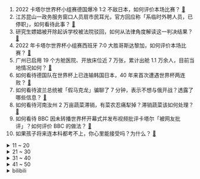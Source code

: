 1. 2022 卡塔尔世界杯小组赛德国爆冷 1:2 不敌日本，如何评价本场比赛？ [:link:](https://www.zhihu.com/question/568414222)
2. 江苏昆山一政务服务窗口人员扇市民耳光，官方回应称「系临时外聘人员，已停职」，如何看待此事？ [:link:](https://www.zhihu.com/question/568392037)
3. 研究生嫖娼被开除起诉学校被法院驳回，如何从法律角度解读这一判决结果？ [:link:](https://www.zhihu.com/question/568380959)
4. 2022 年卡塔尔世界杯小组赛西班牙 7:0 大胜哥斯达黎加，如何评价本场比赛？ [:link:](https://www.zhihu.com/question/568437341)
5. 广州已启用 19 个方舱医院、开放床位近 7 万张，累计出舱 1.1 万余人，目前当地情况如何？ [:link:](https://www.zhihu.com/question/568399780)
6. 如何看待德国队在世界杯上已连输韩国日本，40 年来首次遭遇世界杯两连败？ [:link:](https://www.zhihu.com/question/568433094)
7. 如何看待波兰总统被「假马克龙」骗聊了 7 分钟，表示不想与俄开战？透露了哪些信息？ [:link:](https://www.zhihu.com/question/568364732)
8. 如何看待河南汝州 2 万亩蔬菜滞销，有菜农忍痛犁掉？滞销蔬菜该如何处理？ [:link:](https://www.zhihu.com/question/567188771)
9. 如何看待 BBC 因未转播世界杯开幕式并发布视频批评卡塔尔「被网友批评」？如何评价 BBC 的做法？ [:link:](https://www.zhihu.com/question/567985330)
10. 如果孩子将来连本科都考不上，你心里能接受吗？为什么？ [:link:](https://www.zhihu.com/question/563205149)
<details>
<summary>11 ~ 20</summary>

11. 4 名中国公民在美国一大麻农场遇害，美驻华大使馆称「密切注意美执法部门的调查」，有哪些信息值得关注？ [:link:](https://www.zhihu.com/question/568381164)
12. 卡塔尔世界杯小组赛爆冷不敌日本后，德国队还能小组出线吗？ [:link:](https://www.zhihu.com/question/568433103)
13. 乌克兰总统泽连斯基 22 日召开最高统帅部会议，目前当地局势如何？ [:link:](https://www.zhihu.com/question/568227700)
14. 德国爆冷不敌日本，下一场面对首战 7 球大胜的西班牙，两队目前实力对比怎样？德国出线形势如何？ [:link:](https://www.zhihu.com/question/568533865)
15. Windows系统有哪些「相见恨晚」的神级软件？ [:link:](https://www.zhihu.com/question/489087004)
16. 葡萄牙的卡塔尔世界杯首战是否会像阿根廷一样爆冷？ [:link:](https://www.zhihu.com/question/568332561)
17. 如何克服不喜欢问问题的心态，如何学会善于问问题？ [:link:](https://www.zhihu.com/question/19813165)
18. 做人该如何辨别「做自己」不用改和「做错了」需要改？ [:link:](https://www.zhihu.com/question/471778847)
19. 为什么国内的线性代数教材很多是从行列式开始？ [:link:](https://www.zhihu.com/question/31390488)
20. 为什么电路要设计的这么复杂？ [:link:](https://www.zhihu.com/question/492885806)
</details>
<details>
<summary>21 ~ 30</summary>

21. 如何评价2022年 APMCM 亚太地区大学生数学建模竞赛？ [:link:](https://www.zhihu.com/question/568188090)
22. 有哪些适合孩子看的纪录片？ [:link:](https://www.zhihu.com/question/37882608)
23. 希腊神话里的战神阿瑞斯，为何在大多数影视游戏里表现都相当一般? [:link:](https://www.zhihu.com/question/507905906)
24. 国内哪座小城，给你留下了深刻印象，为什么？ [:link:](https://www.zhihu.com/question/567250474)
25. 15 个工作组赴各地督促落实二十条措施，对各地疫情防控会带来哪些变化？ [:link:](https://www.zhihu.com/question/568374909)
26. 你觉得雨天浪漫还是雪天浪漫？ [:link:](https://www.zhihu.com/question/565226460)
27. 童年回忆：你上学时学校放过的电影有哪些? [:link:](https://www.zhihu.com/question/562347457)
28. 高考英语最后五分钟你在想什么？ [:link:](https://www.zhihu.com/question/563580546)
29. 乌克兰全境进入停电状态，首都基辅暂停供水，目前情况如何？会对俄乌局势产生哪些影响？ [:link:](https://www.zhihu.com/question/568533689)
30. 纽约州诉特朗普 2.5 亿美元欺诈案庭审日期确定，特朗普或将出庭自辩，如何从法律的角度解读？ [:link:](https://www.zhihu.com/question/568345926)
</details>
<details>
<summary>31 ~ 40</summary>

31. 世界杯要通宵看球应该注意哪些问题？如何「科学」地熬夜？ [:link:](https://www.zhihu.com/question/567958359)
32. 如何看待媒体评农民毁菜，称「勿让加码伤农」？如何避免此类事件发生？ [:link:](https://www.zhihu.com/question/568346184)
33. 学校运动会开幕式花样百出，一个班花费上万元，这种仪式感重要吗？是否会让孩子形成攀比心理？ [:link:](https://www.zhihu.com/question/568152804)
34. 同一天中梅西输球、C 罗「失业」，诸神的黄昏真的到来了吗？ [:link:](https://www.zhihu.com/question/568341015)
35. 星巴克被曝推出 0.01 元抢咖啡券不兑换，官方回应称系操作失误，如何看待这一回应？消费者该不该维权？ [:link:](https://www.zhihu.com/question/568393157)
36. 报道称波兰导弹危机后，泽连斯基在盟友中「开始失去魅力」，波兰事件会成为俄乌冲突的转折点吗？ [:link:](https://www.zhihu.com/question/568192867)
37. 欧盟外长就对华政策明确表态「不会完全照搬美方政策」，如何解读？ [:link:](https://www.zhihu.com/question/568379106)
38. 如何看待 NASA 称「到 2030 年，科学家可能将在月球生活」？目前航空航天领域的真实水平如何？ [:link:](https://www.zhihu.com/question/568142240)
39. 如何看待美国歌手侃爷确认参加 2024 年美国总统大选？ [:link:](https://www.zhihu.com/question/568151306)
40. 警方通报浙江永康一女子在公厕被打致轻伤二级以上，当事人称「并不认识打人者」，还有哪些信息值得关注？ [:link:](https://www.zhihu.com/question/567952613)
</details>
<details>
<summary>41 ~ 50</summary>

41. 比亚迪宣布「上调部分车型官方指导价」，幅度为 2000元-6000 元不等，如何看待这一举措？ [:link:](https://www.zhihu.com/question/568355578)
42. 影院推出午休服务引关注，负责人称不以营利为目的，如何看待这一举措？该服务对于今后营收会有多大帮助？ [:link:](https://www.zhihu.com/question/568354219)
43. 世界杯前夕公检法机关公布多起赌球案，呼吁网友认清「网络赌球」的真面目，赌球存在哪些风险? [:link:](https://www.zhihu.com/question/567951298)
44. 18 岁西班牙小将加维成队史最年轻世界杯进球者，未来潜力如何？如何看待世界杯上 00 后掀起青春风暴？ [:link:](https://www.zhihu.com/question/568469114)
45. 美媒称「枪支暴力成为美国儿童和青少年头号死因」，反映出美国社会哪些问题？还有哪些信息需要关注？ [:link:](https://www.zhihu.com/question/568388995)
46. 骁龙8GEN2的单核和多核性能，大概相当于什么PC处理器？ [:link:](https://www.zhihu.com/question/567970249)
47. 金融 16 条发布，提到积极做好「保交楼」金融服务，依法保障住房金融消费者合法权益，释放了哪些信号？ [:link:](https://www.zhihu.com/question/568411408)
48. 河南安阳「11·21」火灾事故，4 人已被警方控制，他们将承担哪些法律责任？ [:link:](https://www.zhihu.com/question/568332913)
49. 部分银行提前还贷需排队到明年 4 月，银行为何不愿即时批准提前还贷？ [:link:](https://www.zhihu.com/question/568204949)
50. 《古畑任三郎》好看在哪里？为什么成为经典？ [:link:](https://www.zhihu.com/question/51769841)
</details><details>
<summary>bilibili</summary>

1. 坏消息：乱剪  好消息：乱到极致 [:link:](//www.bilibili.com/video/BV1N8411777V)
2. 苟且偷生 [:link:](//www.bilibili.com/video/BV1nY411o7Up)
3. 当我第八次尝试rap [:link:](//www.bilibili.com/video/BV1EP411g7sx)
4. 《原神》寻味之旅——「璃月食集」第二期 [:link:](//www.bilibili.com/video/BV19M411r7K9)
5. 羊村（1） [:link:](//www.bilibili.com/video/BV1Xt4y1N73i)
6. 这可能是我这辈子距离梅西最近的一次 [:link:](//www.bilibili.com/video/BV1qR4y1o7WW)
7. 鲲鲲进击世界杯 [:link:](//www.bilibili.com/video/BV1ng411v7ZM)
8. 女声开口惊艳!!校园神级合唱《我用什么把你留住》所以生命璀璨如歌 [:link:](//www.bilibili.com/video/BV1fe4y1p7Co)
9. 首次回应！网传“圆通之子”是真的吗？500w粉能女装吗？ [:link:](//www.bilibili.com/video/BV1i44y1X7Ps)
10. 米 津 玄 师 被 创 飞 [:link:](//www.bilibili.com/video/BV1Te4y1p7Tw)
<details>
<summary>11 ~ 20</summary>

11. 我管不住我的嘴#胡说八道 #精神状态 [:link:](//www.bilibili.com/video/BV1S24y1y75U)
12. 中老年高校直播间.... [:link:](//www.bilibili.com/video/BV1BW4y1x7Wh)
13. 十个人叫欺凌，一万个人叫正义 [:link:](//www.bilibili.com/video/BV1Hg411q7He)
14. 百万粉丝美食UP主开什么车？王师傅和小毛毛座驾曝光！ [:link:](//www.bilibili.com/video/BV11R4y1o7c1)
15. （路见不平三部曲）三  有其子必有其父 [:link:](//www.bilibili.com/video/BV1QD4y1s7AM)
16. 前排同学做操vs后排同学做操 [:link:](//www.bilibili.com/video/BV1S24y1y7Xu)
17. 《那个我未曾上手 但却无比熟悉的游戏》 [:link:](//www.bilibili.com/video/BV1Wv4y127Ax)
18. 炉石主播王师傅聊网易暴雪谈崩停服 [:link:](//www.bilibili.com/video/BV1H24y117k7)
19. 叮咚！冰冰邀你来《国之大雅·二十四节气》一起过“小雪” [:link:](//www.bilibili.com/video/BV1M84y1C7ki)
20. 既然父母没教育，那就交给我来教育 [:link:](//www.bilibili.com/video/BV1214y1J7TJ)
</details>
<details>
<summary>21 ~ 30</summary>

21. 中国队为什么不参加世界杯 [:link:](//www.bilibili.com/video/BV18D4y1s7Tp)
22. “你看，这世界开满了花。” [:link:](//www.bilibili.com/video/BV188411777x)
23. 宁波.宁海食府  厨子探店¥？？ [:link:](//www.bilibili.com/video/BV1vg411v7pE)
24. 什么？“中国队”居然也参加世界杯了？ [:link:](//www.bilibili.com/video/BV1re4y1s7Ao)
25. 还没入口就化了 [:link:](//www.bilibili.com/video/BV1ZP4y197gF)
26. 本来挺喜欢阿文的 [:link:](//www.bilibili.com/video/BV1gM411r7Vv)
27. 皇上：臣妾厉不厉害！！！ [:link:](//www.bilibili.com/video/BV1D14y1H76Q)
28. 你们猜猜我家隔壁住了谁 [:link:](//www.bilibili.com/video/BV1xD4y1s7Td)
29. “八十年前的话，现在听起来多么讽刺” [:link:](//www.bilibili.com/video/BV17W4y1W7Rs)
30. 这玩意外面不得卖个8块8？ [:link:](//www.bilibili.com/video/BV17v4y1U728)
</details>
<details>
<summary>31 ~ 40</summary>

31. 打飞的来看世界杯啦！亲眼看到第一个进球！ [:link:](//www.bilibili.com/video/BV1sM411C7w4)
32. 爱没有捷径 [:link:](//www.bilibili.com/video/BV1CM411C7Uy)
33. 顶级理解！S13双中双打野打法即将改变整个游戏环境？ [:link:](//www.bilibili.com/video/BV1LG4y147kL)
34. 许嵩 你还我冠军！ [:link:](//www.bilibili.com/video/BV1fG4y1R73L)
35. 陶昕然：内娱这么敢说的，真的不多了 [:link:](//www.bilibili.com/video/BV1J24y117vu)
36. 十月表，但是啊啊啊啊啊啊啊 [:link:](//www.bilibili.com/video/BV1sd4y187TK)
37. 你们搁这儿套娃呢？ [:link:](//www.bilibili.com/video/BV1NK411d7rb)
38. 【时代少年团】《光环中的少年——“象限”》（上） [:link:](//www.bilibili.com/video/BV1544y1X777)
39. 【4K】这就是我们如此热爱世界杯的原因 [:link:](//www.bilibili.com/video/BV1324y117QK)
40. 鲱       鱼       罐       头 [:link:](//www.bilibili.com/video/BV19d4y147Mp)
</details>
<details>
<summary>41 ~ 50</summary>

41. 你 先 开 的！【Theshy的奇妙冒险04】 [:link:](//www.bilibili.com/video/BV1gD4y1x7zJ)
42. 富贵不能赢是什么梗【梗指南】 [:link:](//www.bilibili.com/video/BV1z841177rd)
43. 毛肚本来的样子。这是一顿有味道的火锅！！ [:link:](//www.bilibili.com/video/BV1yv4y117Sf)
44. 很多宝子是因为我当时自己改词配音的《后妈茶话会》而关注我的！两年后再录一次，一样的配方，不一样的心情！但还是我最喜欢的作品～ [:link:](//www.bilibili.com/video/BV17e4y1p7DU)
45. 疯油精，全款拿下 [:link:](//www.bilibili.com/video/BV1ZM411r7n7)
46. “ 大家好！我是王冰冰！”这一次，她以主持人身份回归！！！ [:link:](//www.bilibili.com/video/BV1w44y1X7xf)
47. 卡塔尔：我球技不行，但我历史可好了 [:link:](//www.bilibili.com/video/BV1c3411f7mN)
48. 警察都看懵了？ [:link:](//www.bilibili.com/video/BV1Yg411v7Kh)
49. 十年前被骂惨，它们真的是烂剧吗？ [:link:](//www.bilibili.com/video/BV1dY411R7Li)
50. 【假装讲电影】全程爆笑！韩国票房冠军！为了3000万彩票！男子潜入朝鲜军队！ [:link:](//www.bilibili.com/video/BV1A14y1p7Ak)
</details>
<details>
<summary>51 ~ 60</summary>

51. 活活笑死，年度最离谱骂战！汪小菲｜大S｜张兰｜小S [:link:](//www.bilibili.com/video/BV1314y1p7rF)
52. 领导想不起来的那些事，你真的要提醒他。 [:link:](//www.bilibili.com/video/BV1qG4y14799)
53. 【基德】翻60篇资料，为什么欧洲人今年能过冬 [:link:](//www.bilibili.com/video/BV1c84y1C782)
54. 「尸菌菌qwq」学妹 or 学姐？——‖学院风穿搭‖ [:link:](//www.bilibili.com/video/BV1d3411Z7zG)
55. 小狗这次的选择很坚定！ [:link:](//www.bilibili.com/video/BV1jd4y1t7q7)
56. 第二代骁龙8上手实测：很强啊！ [:link:](//www.bilibili.com/video/BV1vY411o78g)
57. 阿嚏 [:link:](//www.bilibili.com/video/BV1HG4y1Z7VE)
58. 【南天门计划】“本片内容，纯属科幻。” [:link:](//www.bilibili.com/video/BV1CG4y147MM)
59. 【罗翔】倒卖三星堆文物该怎么判？ [:link:](//www.bilibili.com/video/BV1ie4y1p792)
60. 俄罗斯派对的片段 [:link:](//www.bilibili.com/video/BV1V44y1X7tj)
</details>
<details>
<summary>61 ~ 70</summary>

61. 全网最豪横的捞汁海鲜大咖，世界杯必备下酒菜，贼下酒 [:link:](//www.bilibili.com/video/BV1XG4y1R7uV)
62. 你们能面对这么多领导吗？ [:link:](//www.bilibili.com/video/BV1PK411o7Kh)
63. 【柳岩】世界杯开幕 我进球了 [:link:](//www.bilibili.com/video/BV1H24y117eR)
64. 阿根廷大战沙特 我跟女朋友决定各支持一方！ [:link:](//www.bilibili.com/video/BV1Q14y1J7Gh)
65. 为了揭开学校网红奶茶店员口罩下的面目，还撕烂一件衣服 [:link:](//www.bilibili.com/video/BV1Jv4y1272T)
66. 【纳西妲】穷开心 [:link:](//www.bilibili.com/video/BV1cv4y127aR)
67. 雾子：灵狐，为你引路！！！ [:link:](//www.bilibili.com/video/BV1T14y1p7g7)
68. 恋爱脑真下头 [:link:](//www.bilibili.com/video/BV1vM411C7yq)
69. 【崩坏学园2】Houkai Cross, Link Start! [:link:](//www.bilibili.com/video/BV1MP411g7vE)
70. 狮子猫家族的俘虏们 [:link:](//www.bilibili.com/video/BV198411j7YW)
</details>
<details>
<summary>71 ~ 80</summary>

71. IKUN进，隐忍负重两年半正式反击!小黑子抱头鼠窜! [:link:](//www.bilibili.com/video/BV1mR4y1f7fj)
72. 3人23道菜，吃跑了唐老师！ [:link:](//www.bilibili.com/video/BV15P41137D4)
73. 笑吐了！这期真的土到飙泪！！！ [:link:](//www.bilibili.com/video/BV15G4y1d7Cy)
74. 【医学博士】酸奶助消化，误导了我们几十年... I 酸奶挑选攻略 [:link:](//www.bilibili.com/video/BV1mK411d7EE)
75. 范大酋长怒批卡塔尔国足，钱都不要了！ [:link:](//www.bilibili.com/video/BV1u841177jB)
76. 富士山喷发有多可怕？ [:link:](//www.bilibili.com/video/BV12P4y117MG)
77. 如果你朋友惹你生气了 一定不要这样做 [:link:](//www.bilibili.com/video/BV1TG4y1Z7RN)
78. 看看大学生如何生活 [:link:](//www.bilibili.com/video/BV1Eg411p7iK)
79. 将就吃 烤五花肉 [:link:](//www.bilibili.com/video/BV1JK411d7J3)
80. 暴 雪 现 状 [:link:](//www.bilibili.com/video/BV1TP411u735)
</details>
<details>
<summary>81 ~ 90</summary>

81. up的心情实在难以支撑起一个标题 [:link:](//www.bilibili.com/video/BV1U24y1y7Ey)
82. 《李信四周年生日与反甲宣传片》（剧场版） [:link:](//www.bilibili.com/video/BV13R4y1o71j)
83. 是主播的想象力限制了粉丝的抽卡！！！ [:link:](//www.bilibili.com/video/BV16g411v75G)
84. 卡塔尔众多王子被0:2气出表情包，有钱人也会不快乐。哈哈哈哈哈  /世界杯 [:link:](//www.bilibili.com/video/BV1vg411v7aX)
85. 世界杯的真球迷和假球迷！ [:link:](//www.bilibili.com/video/BV1bM411C7UN)
86. 【水果猎人】网络热门水果鉴定23 [:link:](//www.bilibili.com/video/BV1nd4y187i6)
87. 偶遇温州街头85岁老奶奶！！开了二十几年的瘦肉丸摊子！！奶奶太温柔了 [:link:](//www.bilibili.com/video/BV1p24y117Xy)
88. 这台灯，救了无数人的性命！ [:link:](//www.bilibili.com/video/BV1BD4y1s7ig)
89. 梦回2016！这次还退钱吗？！ [:link:](//www.bilibili.com/video/BV1PP41137aY)
90. 【原神】长草期必做之大伟丘 [:link:](//www.bilibili.com/video/BV1sG4y1472C)
</details>
<details>
<summary>91 ~ 100</summary>

91. 当蓝色妖姬遇到AI后.... [:link:](//www.bilibili.com/video/BV1WR4y1f7wd)
92. 【4K60FPS】瑞奇·马丁《The Cup Of Life》世界名曲！永恒的生命之杯！ [:link:](//www.bilibili.com/video/BV1484y1177s)
93. 无良商家的诚信何在？ [:link:](//www.bilibili.com/video/BV1Vd4y187wH)
94. 究竟是什么良心免费游戏，能让玩家吵着要付费？！ [:link:](//www.bilibili.com/video/BV1QY411d7dR)
95. 前方杀疯！我完全理解中式恐怖为啥是直击灵魂的恐惧了！！！ [:link:](//www.bilibili.com/video/BV1JD4y1s7FT)
96. 【原神/搬运】派蒙:你刚刚有偷偷对我读心吧 [:link:](//www.bilibili.com/video/BV1RP4y197SV)
97. 吃过200块一个的狮子头吗？蟹粉瀑布把人香迷糊了。 [:link:](//www.bilibili.com/video/BV19P4y197fq)
98. 孩子召唤术 [:link:](//www.bilibili.com/video/BV1B24y1174C)
99. [菊草TOON] 被兽人奴隶抓住之前的贵族 [:link:](//www.bilibili.com/video/BV1424y117nE)
100. 最近的广州大学生是不是都这样？ [:link:](//www.bilibili.com/video/BV1wK411d7MX)
</details></details>